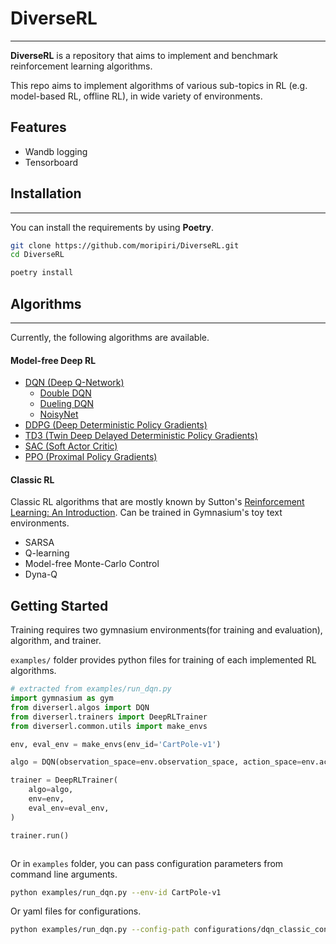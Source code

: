 # DiverseRL

---
**DiverseRL** is a repository that aims to implement and benchmark reinforcement learning algorithms.

This repo aims to implement algorithms of various sub-topics in RL (e.g. model-based RL, offline RL), in wide variety of environments.

## Features


- Wandb logging
- Tensorboard

## Installation

---
You can install the requirements by using **Poetry**.
```bash
git clone https://github.com/moripiri/DiverseRL.git
cd DiverseRL

poetry install
```


## Algorithms

---
Currently, the following algorithms are available.


#### Model-free Deep RL
- [DQN (Deep Q-Network)](https://www.cs.toronto.edu/~vmnih/docs/dqn.pdf)
  - [Double DQN](https://arxiv.org/abs/1509.06461)
  - [Dueling DQN](https://arxiv.org/abs/1511.06581)
  - [NoisyNet](https://arxiv.org/abs/1706.10295)
- [DDPG (Deep Deterministic Policy Gradients)](https://arxiv.org/abs/1509.02971)
- [TD3 (Twin Deep Delayed Deterministic Policy Gradients)](https://arxiv.org/abs/1802.09477)
- [SAC (Soft Actor Critic)](https://arxiv.org/abs/1812.05905)
- [PPO (Proximal Policy Gradients)](https://arxiv.org/abs/1707.06347)

#### Classic RL
Classic RL algorithms that are mostly known by Sutton's [Reinforcement Learning: An Introduction](http://incompleteideas.net/book/RLbook2020.pdf).
Can be trained in Gymnasium's toy text environments.
- SARSA
- Q-learning
- Model-free Monte-Carlo Control
- Dyna-Q


Getting Started
---

Training requires two gymnasium environments(for training and evaluation), algorithm, and trainer.

`examples/` folder provides python files for training of each implemented RL algorithms.

```python
# extracted from examples/run_dqn.py
import gymnasium as gym
from diverserl.algos import DQN
from diverserl.trainers import DeepRLTrainer
from diverserl.common.utils import make_envs

env, eval_env = make_envs(env_id='CartPole-v1')

algo = DQN(observation_space=env.observation_space, action_space=env.action_space, **config)

trainer = DeepRLTrainer(
    algo=algo,
    env=env,
    eval_env=eval_env,
)

trainer.run()



```
Or in `examples` folder, you can pass configuration parameters from command line arguments.
```bash
python examples/run_dqn.py --env-id CartPole-v1
```
Or yaml files for configurations.

```bash
python examples/run_dqn.py --config-path configurations/dqn_classic_control.yaml
```
